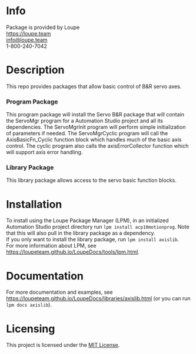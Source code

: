 # Info
Package is provided by Loupe  
https://loupe.team  
info@loupe.team  
1-800-240-7042  

# Description
This repo provides packages that allow basic control of B&R servo axes.  
### Program Package
This program package will install the Servo B&R package that will contain the ServoMgr program for a Automation Studio project and all its dependencies.
The ServoMgrInit program will perform simple initialization of parameters if needed.
The ServoMgrCyclic program will call the AxisBasicFn_Cyclic function block which handles much of the basic axis control.
The cyclic program also calls the axisErrorCollector function which will support axis error handling.

### Library Package
This library package allows access to the servo basic function blocks.

# Installation
To install using the Loupe Package Manager (LPM), in an initialized Automation Studio project directory run `lpm install acp10motionprog`.  Note that this will also pull in the library package as a dependency.  
If you only want to install the library package, run `lpm install axislib`.  
For more information about LPM, see https://loupeteam.github.io/LoupeDocs/tools/lpm.html.

# Documentation
For more documentation and examples, see https://loupeteam.github.io/LoupeDocs/libraries/axislib.html (or you can run `lpm docs axislib`).
# Licensing

This project is licensed under the [MIT License](LICENSE).